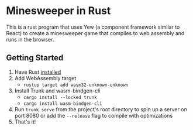 # Minesweeper in Rust

This is a rust program that uses Yew (a component framework similar to React) to create a minesweeper game that compiles to web assembly and runs in the browser.

## Getting Started
1. Have Rust [installed](https://www.rust-lang.org/tools/install)
2. Add WebAssembly target
    - `rustup target add wasm32-unknown-unknown`
3. Install Trunk and wasm-bindgen-cli
    - `cargo install --locked trunk`
    - `cargo install wasm-bindgen-cli`
4. Run `trunk serve` from the project's root directory to spin up a server on port 8080 or add the `--release` flag to compile with optimizations
5. That's it!